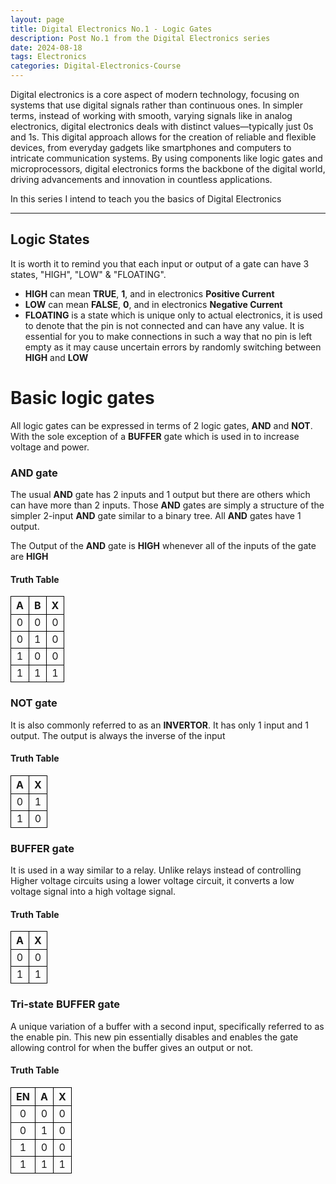 ```yaml
---
layout: page
title: Digital Electronics No.1 - Logic Gates
description: Post No.1 from the Digital Electronics series
date: 2024-08-18
tags: Electronics
categories: Digital-Electronics-Course
---
```

<style>
th, td {
  border:1px solid black;
}
</style>

Digital electronics is a core aspect of modern technology, focusing on systems that use digital signals rather than continuous ones. In simpler terms, instead of working with smooth, varying signals like in analog electronics, digital electronics deals with distinct values—typically just 0s and 1s. This digital approach allows for the creation of reliable and flexible devices, from everyday gadgets like smartphones and computers to intricate communication systems. By using components like logic gates and microprocessors, digital electronics forms the backbone of the digital world, driving advancements and innovation in countless applications.

In this series I intend to teach you the basics of Digital Electronics

---

## Logic States
It is worth it to remind you that each input or output of a gate can have 3 states, "HIGH", "LOW" & "FLOATING".

- **HIGH** can mean **TRUE**, **1**, and in electronics **Positive Current**
- **LOW** can mean **FALSE**, **0**, and in electronics **Negative Current**
- **FLOATING** is a state which is unique only to actual electronics, it is used to denote that the pin is not connected and can have any value. It is essential for you to make connections in such a way that no pin is left empty as it may cause uncertain errors by randomly switching between **HIGH** and **LOW**

# Basic logic gates

All logic gates can be expressed in terms of 2 logic gates, **AND** and **NOT**. With the sole exception of a **BUFFER** gate which is used in to increase voltage and power.

### AND gate

The usual **AND** gate has 2 inputs and 1 output but there are others which can have more than 2 inputs. Those **AND** gates are simply a structure of the simpler 2-input **AND** gate similar to a binary tree. All **AND** gates have 1 output.

The Output of the **AND** gate is **HIGH** whenever all of the inputs of the gate are **HIGH**

#### Truth Table

| A | B | X |
|:-:|:-:|:-:|
| 0 | 0 | 0 |
| 0 | 1 | 0 |
| 1 | 0 | 0 |
| 1 | 1 | 1 | 

### NOT gate

It is also commonly referred to as an **INVERTOR**. It has only 1 input and 1 output. The output is always the inverse of the input

#### Truth Table

| A | X |
|:-:|:-:|
| 0 | 1 |
| 1 | 0 |

### BUFFER gate

It is used in a way similar to a relay. Unlike relays instead of controlling Higher voltage circuits using a lower voltage circuit, it converts a low voltage signal into a high voltage signal.

#### Truth Table

| A | X |
|:-:|:-:|
| 0 | 0 |
| 1 | 1 |

### Tri-state BUFFER gate

A unique variation of a buffer with a second input, specifically referred to as the enable pin. This new pin essentially disables and enables the gate allowing control for when the buffer gives an output or not.

#### Truth Table

| EN | A | X |
|:--:|:-:|:-:|
| 0  | 0 | 0 |
| 0  | 1 | 0 |
| 1  | 0 | 0 |
| 1  | 1 | 1 |